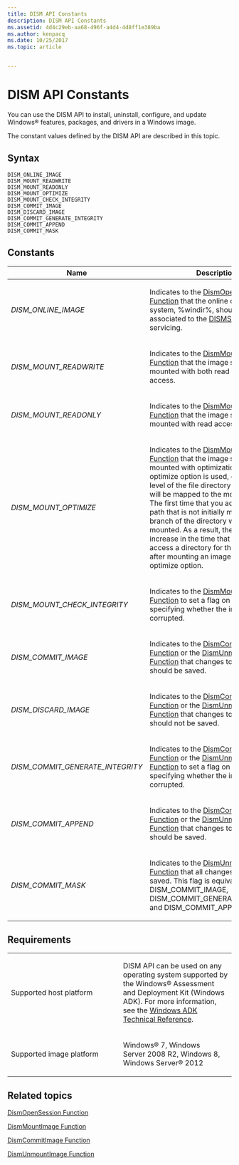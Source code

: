 ```yaml
---
title: DISM API Constants
description: DISM API Constants
ms.assetid: 4d4c29eb-aa68-496f-a4d4-4d8ff1e389ba
ms.author: kenpacq
ms.date: 10/25/2017
ms.topic: article


---
```


# DISM API Constants


You can use the DISM API to install, uninstall, configure, and update Windows® features, packages, and drivers in a Windows image.

The constant values defined by the DISM API are described in this topic.

## <span id="Syntax"></span><span id="syntax"></span><span id="SYNTAX"></span>Syntax


``` syntax
DISM_ONLINE_IMAGE
DISM_MOUNT_READWRITE
DISM_MOUNT_READONLY
DISM_MOUNT_OPTIMIZE
DISM_MOUNT_CHECK_INTEGRITY
DISM_COMMIT_IMAGE
DISM_DISCARD_IMAGE
DISM_COMMIT_GENERATE_INTEGRITY
DISM_COMMIT_APPEND
DISM_COMMIT_MASK
```

## <span id="Constants"></span><span id="constants"></span><span id="CONSTANTS"></span>Constants


<table>
<colgroup>
<col width="50%" />
<col width="50%" />
</colgroup>
<thead>
<tr class="header">
<th>Name</th>
<th>Description</th>
</tr>
</thead>
<tbody>
<tr class="odd">
<td><p><em>DISM_ONLINE_IMAGE</em></p></td>
<td><p>Indicates to the <a href="dismopensession-function.md" data-raw-source="[DismOpenSession Function](dismopensession-function.md)">DismOpenSession Function</a> that the online operating system, %windir%, should be associated to the <a href="dismsession.md" data-raw-source="[DISMSession](dismsession.md)">DISMSession</a> for servicing.</p></td>
</tr>
<tr class="even">
<td><p><em>DISM_MOUNT_READWRITE</em></p></td>
<td><p>Indicates to the <a href="dismmountimage-function.md" data-raw-source="[DismMountImage Function](dismmountimage-function.md)">DismMountImage Function</a> that the image should be mounted with both read and write access.</p></td>
</tr>
<tr class="odd">
<td><p><em>DISM_MOUNT_READONLY</em></p></td>
<td><p>Indicates to the <a href="dismmountimage-function.md" data-raw-source="[DismMountImage Function](dismmountimage-function.md)">DismMountImage Function</a> that the image should be mounted with read access only.</p></td>
</tr>
<tr class="even">
<td><p><em>DISM_MOUNT_OPTIMIZE</em></p></td>
<td><p>Indicates to the <a href="dismmountimage-function.md" data-raw-source="[DismMountImage Function](dismmountimage-function.md)">DismMountImage Function</a> that the image should be mounted with optimization. When the optimize option is used, only the top level of the file directory in the image will be mapped to the mount location. The first time that you access a file path that is not initially mapped, that branch of the directory will be mounted. As a result, there may be an increase in the time that is required to access a directory for the first time after mounting an image using the optimize option.</p></td>
</tr>
<tr class="odd">
<td><p><em>DISM_MOUNT_CHECK_INTEGRITY</em></p></td>
<td><p>Indicates to the <a href="dismmountimage-function.md" data-raw-source="[DismMountImage Function](dismmountimage-function.md)">DismMountImage Function</a> to set a flag on the image specifying whether the image is corrupted.</p></td>
</tr>
<tr class="even">
<td><p><em>DISM_COMMIT_IMAGE</em></p></td>
<td><p>Indicates to the <a href="dismcommitimage-function.md" data-raw-source="[DismCommitImage Function](dismcommitimage-function.md)">DismCommitImage Function</a> or the <a href="dismunmountimage-function.md" data-raw-source="[DismUnmountImage Function](dismunmountimage-function.md)">DismUnmountImage Function</a> that changes to the image should be saved.</p></td>
</tr>
<tr class="odd">
<td><p><em>DISM_DISCARD_IMAGE</em></p></td>
<td><p>Indicates to the <a href="dismcommitimage-function.md" data-raw-source="[DismCommitImage Function](dismcommitimage-function.md)">DismCommitImage Function</a> or the <a href="dismunmountimage-function.md" data-raw-source="[DismUnmountImage Function](dismunmountimage-function.md)">DismUnmountImage Function</a> that changes to the image should not be saved.</p></td>
</tr>
<tr class="even">
<td><p><em>DISM_COMMIT_GENERATE_INTEGRITY</em></p></td>
<td><p>Indicates to the <a href="dismcommitimage-function.md" data-raw-source="[DismCommitImage Function](dismcommitimage-function.md)">DismCommitImage Function</a> or the <a href="dismunmountimage-function.md" data-raw-source="[DismUnmountImage Function](dismunmountimage-function.md)">DismUnmountImage Function</a> to set a flag on the image specifying whether the image is corrupted.</p></td>
</tr>
<tr class="odd">
<td><p><em>DISM_COMMIT_APPEND</em></p></td>
<td><p>Indicates to the <a href="dismcommitimage-function.md" data-raw-source="[DismCommitImage Function](dismcommitimage-function.md)">DismCommitImage Function</a> or the <a href="dismunmountimage-function.md" data-raw-source="[DismUnmountImage Function](dismunmountimage-function.md)">DismUnmountImage Function</a> that changes to the image should be saved.</p></td>
</tr>
<tr class="even">
<td><p><em>DISM_COMMIT_MASK</em></p></td>
<td><p>Indicates to the <a href="dismunmountimage-function.md" data-raw-source="[DismUnmountImage Function](dismunmountimage-function.md)">DismUnmountImage Function</a> that all changes should be saved. This flag is equivalent to using DISM_COMMIT_IMAGE, DISM_COMMIT_GENERATE_INTEGRITY, and DISM_COMMIT_APPEND.</p></td>
</tr>
</tbody>
</table>

 

## <span id="Requirements"></span><span id="requirements"></span><span id="REQUIREMENTS"></span>Requirements


<table>
<colgroup>
<col width="50%" />
<col width="50%" />
</colgroup>
<tbody>
<tr class="odd">
<td><p>Supported host platform</p></td>
<td><p>DISM API can be used on any operating system supported by the Windows® Assessment and Deployment Kit (Windows ADK). For more information, see the <a href="http://go.microsoft.com/fwlink/?LinkId=206587" data-raw-source="[Windows ADK Technical Reference](http://go.microsoft.com/fwlink/?LinkId=206587)">Windows ADK Technical Reference</a>.</p></td>
</tr>
<tr class="even">
<td><p>Supported image platform</p></td>
<td><p>Windows® 7, Windows Server 2008 R2, Windows 8, Windows Server® 2012</p></td>
</tr>
</tbody>
</table>

 

## <span id="related_topics"></span>Related topics


[DismOpenSession Function](dismopensession-function.md)

[DismMountImage Function](dismmountimage-function.md)

[DismCommitImage Function](dismcommitimage-function.md)

[DismUnmountImage Function](dismunmountimage-function.md)

 

 




